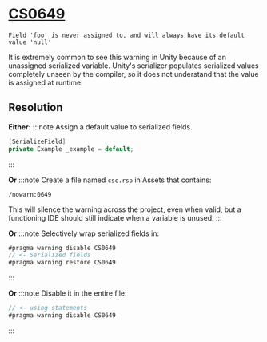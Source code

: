 # [CS0649](https://docs.microsoft.com/en-us/dotnet/csharp/misc/cs0649)

```
Field 'foo' is never assigned to, and will always have its default value 'null'
```

It is extremely common to see this warning in Unity because of an unassigned serialized variable.
Unity's serializer populates serialized values completely unseen by the compiler, so it does not understand that the value is assigned at runtime.

## Resolution
**Either:**
:::note
Assign a default value to serialized fields.
```csharp
[SerializeField]
private Example _example = default;
```
:::

**Or**
:::note
Create a file named `csc.rsp` in Assets that contains:
```
/nowarn:0649
```
This will silence the warning across the project, even when valid, but a functioning IDE should still indicate when a variable is unused.
:::

**Or**
:::note
Selectively wrap serialized fields in:
```csharp
#pragma warning disable CS0649
// <- Serialized fields
#pragma warning restore CS0649
```
:::

**Or**
:::note
Disable it in the entire file:
```csharp
// <- using statements
#pragma warning disable CS0649
```
:::
